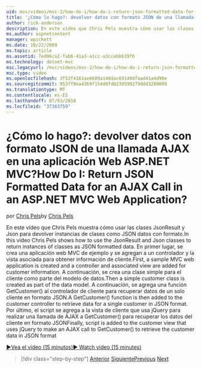 ```yaml
---
uid: mvc/videos/mvc-2/how-do-i/how-do-i-return-json-formatted-data-for-an-ajax-call-in-an-aspnet-mvc-web-application
title: '¿Cómo lo hago?: devolver datos con formato JSON de una llamada AJAX en una aplicación Web ASP.NET MVC? | Microsoft Docs'
author: rick-anderson
description: En este vídeo que Chris Pels muestra cómo usar las clases JsonResult y Json para devolver instancias de clases como JSON datos con formato. En primer lugar, una aplicación web MVC de ejemplo...
ms.author: aspnetcontent
manager: wpickett
ms.date: 10/22/2009
ms.topic: article
ms.assetid: 7ed06ca2-fab6-41a3-a1cc-a3ccebb639f6
ms.technology: dotnet-mvc
msc.legacyurl: /mvc/videos/mvc-2/how-do-i/how-do-i-return-json-formatted-data-for-an-ajax-call-in-an-aspnet-mvc-web-application
msc.type: video
ms.openlocfilehash: 3f52f4161ae6689a14ddac69149dfaad41a4d90e
ms.sourcegitcommit: 953ff9ea4369f154d6fd0239599279ddd3280009
ms.translationtype: MT
ms.contentlocale: es-ES
ms.lasthandoff: 07/03/2018
ms.locfileid: "37363759"
---
```

<a name="how-do-i-return-json-formatted-data-for-an-ajax-call-in-an-aspnet-mvc-web-application"></a><span data-ttu-id="603ed-105">¿Cómo lo hago?: devolver datos con formato JSON de una llamada AJAX en una aplicación Web ASP.NET MVC?</span><span class="sxs-lookup"><span data-stu-id="603ed-105">How Do I: Return JSON Formatted Data for an AJAX Call in an ASP.NET MVC Web Application?</span></span>
====================
<span data-ttu-id="603ed-106">por [Chris Pels](https://twitter.com/chrispels)</span><span class="sxs-lookup"><span data-stu-id="603ed-106">by [Chris Pels](https://twitter.com/chrispels)</span></span>

<span data-ttu-id="603ed-107">En este vídeo que Chris Pels muestra cómo usar las clases JsonResult y Json para devolver instancias de clases como JSON datos con formato.</span><span class="sxs-lookup"><span data-stu-id="603ed-107">In this video Chris Pels shows how to use the JsonResult and Json classes to return instances of classes as JSON formatted data.</span></span> <span data-ttu-id="603ed-108">En primer lugar, se crea una aplicación web MVC de ejemplo y se agregan a un controlador y la vista asociada para obtener información de cliente.</span><span class="sxs-lookup"><span data-stu-id="603ed-108">First, a sample MVC web application is created and a controller and associated view are added for customer information.</span></span> <span data-ttu-id="603ed-109">A continuación, se crea una clase simple para el cliente como parte del modelo de datos.</span><span class="sxs-lookup"><span data-stu-id="603ed-109">Then a simple customer class is created as part of the data model.</span></span> <span data-ttu-id="603ed-110">A continuación, se agrega una función GetCustomer() al controlador de cliente para recuperar datos de un solo cliente en formato JSON.</span><span class="sxs-lookup"><span data-stu-id="603ed-110">A GetCustomer() function is then added to the customer controller to retrieve data for a single customer in JSON format.</span></span> <span data-ttu-id="603ed-111">Por último, el script se agrega a la vista de cliente que usa jQuery para realizar una llamada de AJAX a GetCustomer() para recuperar los datos del cliente en formato JSON</span><span class="sxs-lookup"><span data-stu-id="603ed-111">Finally, script is added to the customer view that uses jQuery to make an AJAX call to GetCustomer() to retrieve the customer data in JSON format</span></span>

[<span data-ttu-id="603ed-112">&#9654;Vea el vídeo (15 minutos)</span><span class="sxs-lookup"><span data-stu-id="603ed-112">&#9654; Watch video (15 minutes)</span></span>](https://channel9.msdn.com/Blogs/ASP-NET-Site-Videos/how-do-i-return-json-formatted-data-for-an-ajax-call-in-an-aspnet-mvc-web-application)

> [!div class="step-by-step"]
> <span data-ttu-id="603ed-113">[Anterior](aspnet-mvc-how-10-minute-technical-video-for-developers.md)
> [Siguiente](how-do-i-work-with-data-in-aspnet-mvc-partial-views.md)</span><span class="sxs-lookup"><span data-stu-id="603ed-113">[Previous](aspnet-mvc-how-10-minute-technical-video-for-developers.md)
[Next](how-do-i-work-with-data-in-aspnet-mvc-partial-views.md)</span></span>
